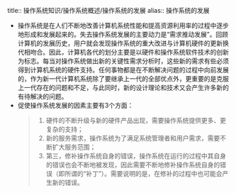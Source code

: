 title:: 操作系统知识/操作系统概述/操作系统的发展
alias:: 操作系统的发展

- 操作系统是在人们不断地改善计算机系统性能和提高资源利用率的过程中逐步地形成和发展起来的。失去操作系统发展的主要动力是“需求推动发展”。回顾计算机的发展历史，用户就会发现操作系统的重大改进与计算机硬件的更新换代相吻合。因此，计算机各代的划分主要是以硬件和操作系统软件技术的创新为标志。每当对操作系统做出新的关键性需求分析时，这些新的需求有些必须得到计算机系统的硬件支持。任何事物都是在不断解决问题的过程中向前发展的，作为新一代计算机系统除了要继承上一代的全部优点外，更重要的是克服上一代存在的问题和不足，与此同时，新的设计理论和技术又会产生许多新的有待解决的问题。
- 促使操作系统发展的因素主要有3个方面：
  > 1. 硬件的不断升级与新的硬件产品出现，需要操作系统提供更多、更复杂的支持；
  > 2. 新的服务需求，操作系统为了满足系统管理者和用户需求，需要不断扩大服务范围；
  > 3. 第三，修补操作系统自身的错误，操作系统在运行的过程中其自身的错误也会不断地被发现，因此需要不断地修补操作系统自身的错误（即所谓的“补丁”）。需要说明的是，在修补的过程中也可能会产生新的错误。